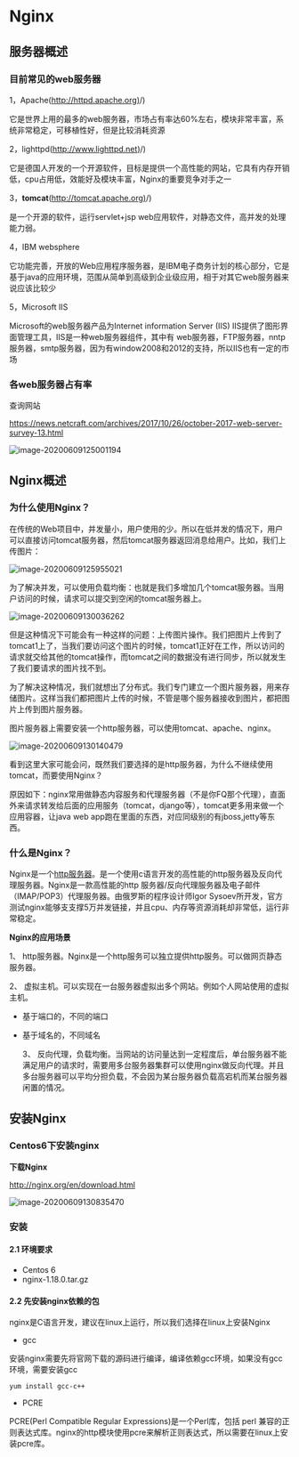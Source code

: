 # Nginx

## 服务器概述

### 目前常见的web服务器

1，Apache([http://httpd.apache.org)](http://httpd.apache.org)/) 

它是世界上用的最多的web服务器，市场占有率达60%左右，模块非常丰富，系统非常稳定，可移植性好，但是比较消耗资源

2，lighttpd([http://www.lighttpd.net)](http://www.lighttpd.net)/) 

它是德国人开发的一个开源软件，目标是提供一个高性能的网站，它具有内存开销低，cpu占用低，效能好及模块丰富，Nginx的重要竞争对手之一

3，**tomcat**([http://tomcat.apache.org)](http://tomcat.apache.org)/) 

是一个开源的软件，运行servlet+jsp web应用软件，对静态文件，高并发的处理能力弱。

4，IBM websphere

  它功能完善，开放的Web应用程序服务器，是IBM电子商务计划的核心部分，它是基于java的应用环境，范围从简单到高级到企业级应用，相于对其它web服务器来说应该比较少

5，Microsoft IIS

   Microsoft的web服务器产品为Internet information Server (IIS)  IIS提供了图形界面管理工具，IIS是一种web服务器组件，其中有 web服务器，FTP服务器，nntp服务器，smtp服务器，因为有window2008和2012的支持，所以IIS也有一定的市场

### 各web服务器占有率

查询网站

https://news.netcraft.com/archives/2017/10/26/october-2017-web-server-survey-13.html

![image-20200609125001194](images/image-20200609125001194.png)

## Nginx概述

### 为什么使用Nginx？

在传统的Web项目中，并发量小，用户使用的少。所以在低并发的情况下，用户可以直接访问tomcat服务器，然后tomcat服务器返回消息给用户。比如，我们上传图片：

![image-20200609125955021](images/image-20200609125955021.png)

为了解决并发，可以使用负载均衡：也就是我们多增加几个tomcat服务器。当用户访问的时候，请求可以提交到空闲的tomcat服务器上。

![image-20200609130036262](images/image-20200609130036262.png)

但是这种情况下可能会有一种这样的问题：上传图片操作。我们把图片上传到了tomcat1上了，当我们要访问这个图片的时候，tomcat1正好在工作，所以访问的请求就交给其他的tomcat操作，而tomcat之间的数据没有进行同步，所以就发生了我们要请求的图片找不到。

为了解决这种情况，我们就想出了分布式。我们专门建立一个图片服务器，用来存储图片。这样当我们都把图片上传的时候，不管是哪个服务器接收到图片，都把图片上传到图片服务器。

图片服务器上需要安装一个http服务器，可以使用tomcat、apache、nginx。

![image-20200609130140479](images/image-20200609130140479.png)

看到这里大家可能会问，既然我们要选择的是http服务器，为什么不继续使用tomcat，而要使用Nginx？

原因如下：nginx常用做静态内容服务和代理服务器（不是你FQ那个代理），直面外来请求转发给后面的应用服务（tomcat，django等），tomcat更多用来做一个应用容器，让java web app跑在里面的东西，对应同级别的有jboss,jetty等东西。

### 什么是Nginx？

 Nginx是一个[http服务器](http://baike.baidu.com/link?url=a2dLY11NbWgcCzbX1s7JDyWLOh_QFjVlC2wys--TLKbZybTCA8oEP7c-5gEDCK35jFmQHG0YFRoAVEI8M7cbFcp74nDVgz1ckZiWAuntvCF_oxMSMDlDIWEGGN-63mTb)。是一个使用c语言开发的高性能的http服务器及反向代理服务器。Nginx是一款高性能的http 服务器/反向代理服务器及电子邮件（IMAP/POP3）代理服务器。由俄罗斯的程序设计师Igor Sysoev所开发，官方测试nginx能够支支撑5万并发链接，并且cpu、内存等资源消耗却非常低，运行非常稳定。

 **Nginx的应用场景**

   1、 http服务器。Nginx是一个http服务可以独立提供http服务。可以做网页静态服务器。

   2、 虚拟主机。可以实现在一台服务器虚拟出多个网站。例如个人网站使用的虚拟主机。

- 基于端口的，不同的端口
- 基于域名的，不同域名

   3、 反向代理，负载均衡。当网站的访问量达到一定程度后，单台服务器不能满足用户的请求时，需要用多台服务器集群可以使用nginx做反向代理。并且多台服务器可以平均分担负载，不会因为某台服务器负载高宕机而某台服务器闲置的情况。

## 安装Nginx

### Centos6下安装nginx

**下载Nginx**

 http://nginx.org/en/download.html 

![image-20200609130835470](images/image-20200609130835470.png)

### 安装

#### 2.1 环境要求

- Centos 6
- nginx-1.18.0.tar.gz

#### 2.2 先安装nginx依赖的包

nginx是C语言开发，建议在linux上运行，所以我们选择在linux上安装Nginx

- gcc

安装nginx需要先将官网下载的源码进行编译，编译依赖gcc环境，如果没有gcc环境，需要安装gcc

```shell
yum install gcc-c++ 
```

- PCRE

 PCRE(Perl Compatible Regular Expressions)是一个Perl库，包括 perl 兼容的正则表达式库。nginx的http模块使用pcre来解析正则表达式，所以需要在linux上安装pcre库。